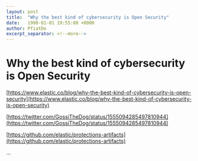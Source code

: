 ```yaml
---
layout: post
title:  "Why the best kind of cybersecurity is Open Security"
date:   1990-01-01 19:55:00 +0000
author: PfiatDe
excerpt_separator: <!--more-->
---
```


# Why the best kind of cybersecurity is Open Security

[https://www.elastic.co/blog/why-the-best-kind-of-cybersecurity-is-open-security](https://www.elastic.co/blog/why-the-best-kind-of-cybersecurity-is-open-security)

[https://twitter.com/GossiTheDog/status/1555094285497810944](https://twitter.com/GossiTheDog/status/1555094285497810944)

[https://github.com/elastic/protections-artifacts](https://github.com/elastic/protections-artifacts)

...
<!--more-->
